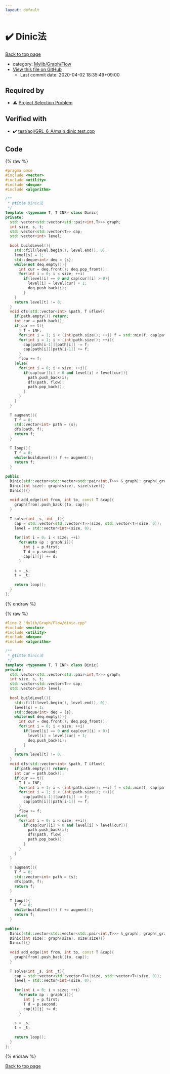 ```yaml
---
layout: default
---
```


<!-- mathjax config similar to math.stackexchange -->
<script type="text/javascript" async
  src="https://cdnjs.cloudflare.com/ajax/libs/mathjax/2.7.5/MathJax.js?config=TeX-MML-AM_CHTML">
</script>
<script type="text/x-mathjax-config">
  MathJax.Hub.Config({
    TeX: { equationNumbers: { autoNumber: "AMS" }},
    tex2jax: {
      inlineMath: [ ['$','$'] ],
      processEscapes: true
    },
    "HTML-CSS": { matchFontHeight: false },
    displayAlign: "left",
    displayIndent: "2em"
  });
</script>

<script type="text/javascript" src="https://cdnjs.cloudflare.com/ajax/libs/jquery/3.4.1/jquery.min.js"></script>
<script src="https://cdn.jsdelivr.net/npm/jquery-balloon-js@1.1.2/jquery.balloon.min.js" integrity="sha256-ZEYs9VrgAeNuPvs15E39OsyOJaIkXEEt10fzxJ20+2I=" crossorigin="anonymous"></script>
<script type="text/javascript" src="../../../../assets/js/copy-button.js"></script>
<link rel="stylesheet" href="../../../../assets/css/copy-button.css" />


# :heavy_check_mark: Dinic法

<a href="../../../../index.html">Back to top page</a>

* category: <a href="../../../../index.html#ecd047c70c23d80351a9f133b49a4638">Mylib/Graph/Flow</a>
* <a href="{{ site.github.repository_url }}/blob/master/Mylib/Graph/Flow/dinic.cpp">View this file on GitHub</a>
    - Last commit date: 2020-04-02 18:35:49+09:00




## Required by

* :warning: <a href="../project_selection_problem.cpp.html">Project Selection Problem</a>


## Verified with

* :heavy_check_mark: <a href="../../../../verify/test/aoj/GRL_6_A/main.dinic.test.cpp.html">test/aoj/GRL_6_A/main.dinic.test.cpp</a>


## Code

<a id="unbundled"></a>
{% raw %}
```cpp
#pragma once
#include <vector>
#include <utility>
#include <deque>
#include <algorithm>

/**
 * @title Dinic法
 */
template <typename T, T INF> class Dinic{
private:
  std::vector<std::vector<std::pair<int,T>>> graph;
  int size, s, t;
  std::vector<std::vector<T>> cap;
  std::vector<int> level;
  
  bool buildLevel(){
    std::fill(level.begin(), level.end(), 0);
    level[s] = 1;
    std::deque<int> deq = {s};
    while(not deq.empty()){
      int cur = deq.front(); deq.pop_front();
      for(int i = 0; i < size; ++i)
        if(level[i] == 0 and cap[cur][i] > 0){
          level[i] = level[cur] + 1;
          deq.push_back(i);
        }
    }
    return level[t] != 0;
  }
  void dfs(std::vector<int> &path, T &flow){
    if(path.empty()) return;
    int cur = path.back();
    if(cur == t){
      T f = INF;
      for(int i = 1; i < (int)path.size(); ++i) f = std::min(f, cap[path[i-1]][path[i]]);
      for(int i = 1; i < (int)path.size(); ++i){
        cap[path[i-1]][path[i]] -= f;
        cap[path[i]][path[i-1]] += f;
      }
      flow += f;
    }else{
      for(int i = 0; i < size; ++i){
        if(cap[cur][i] > 0 and level[i] > level[cur]){
          path.push_back(i);
          dfs(path, flow);
          path.pop_back();
        }
      }
    }
  }
  
  T augment(){
    T f = 0;
    std::vector<int> path = {s};
    dfs(path, f);
    return f;
  }
  
  T loop(){
    T f = 0;
    while(buildLevel()) f += augment();
    return f;
  }
 
public:
  Dinic(std::vector<std::vector<std::pair<int,T>>> &_graph): graph(_graph), size(graph.size()) {}
  Dinic(int size): graph(size), size(size){}
  Dinic(){}
 
  void add_edge(int from, int to, const T &cap){
    graph[from].push_back({to, cap});
  }
  
  T solve(int _s, int _t){
    cap = std::vector<std::vector<T>>(size, std::vector<T>(size, 0));
    level = std::vector<int>(size, 0);
 
    for(int i = 0; i < size; ++i)
      for(auto &p : graph[i]){
        int j = p.first;
        T d = p.second;
        cap[i][j] += d;
      }
 
    s = _s;
    t = _t;
 
    return loop();
  }
};

```
{% endraw %}

<a id="bundled"></a>
{% raw %}
```cpp
#line 2 "Mylib/Graph/Flow/dinic.cpp"
#include <vector>
#include <utility>
#include <deque>
#include <algorithm>

/**
 * @title Dinic法
 */
template <typename T, T INF> class Dinic{
private:
  std::vector<std::vector<std::pair<int,T>>> graph;
  int size, s, t;
  std::vector<std::vector<T>> cap;
  std::vector<int> level;
  
  bool buildLevel(){
    std::fill(level.begin(), level.end(), 0);
    level[s] = 1;
    std::deque<int> deq = {s};
    while(not deq.empty()){
      int cur = deq.front(); deq.pop_front();
      for(int i = 0; i < size; ++i)
        if(level[i] == 0 and cap[cur][i] > 0){
          level[i] = level[cur] + 1;
          deq.push_back(i);
        }
    }
    return level[t] != 0;
  }
  void dfs(std::vector<int> &path, T &flow){
    if(path.empty()) return;
    int cur = path.back();
    if(cur == t){
      T f = INF;
      for(int i = 1; i < (int)path.size(); ++i) f = std::min(f, cap[path[i-1]][path[i]]);
      for(int i = 1; i < (int)path.size(); ++i){
        cap[path[i-1]][path[i]] -= f;
        cap[path[i]][path[i-1]] += f;
      }
      flow += f;
    }else{
      for(int i = 0; i < size; ++i){
        if(cap[cur][i] > 0 and level[i] > level[cur]){
          path.push_back(i);
          dfs(path, flow);
          path.pop_back();
        }
      }
    }
  }
  
  T augment(){
    T f = 0;
    std::vector<int> path = {s};
    dfs(path, f);
    return f;
  }
  
  T loop(){
    T f = 0;
    while(buildLevel()) f += augment();
    return f;
  }
 
public:
  Dinic(std::vector<std::vector<std::pair<int,T>>> &_graph): graph(_graph), size(graph.size()) {}
  Dinic(int size): graph(size), size(size){}
  Dinic(){}
 
  void add_edge(int from, int to, const T &cap){
    graph[from].push_back({to, cap});
  }
  
  T solve(int _s, int _t){
    cap = std::vector<std::vector<T>>(size, std::vector<T>(size, 0));
    level = std::vector<int>(size, 0);
 
    for(int i = 0; i < size; ++i)
      for(auto &p : graph[i]){
        int j = p.first;
        T d = p.second;
        cap[i][j] += d;
      }
 
    s = _s;
    t = _t;
 
    return loop();
  }
};

```
{% endraw %}

<a href="../../../../index.html">Back to top page</a>


